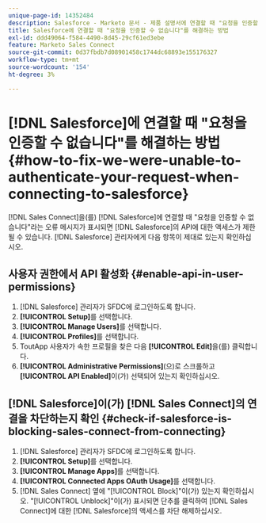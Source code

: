 ```yaml
---
unique-page-id: 14352484
description: Salesforce - Marketo 문서 - 제품 설명서에 연결할 때 "요청을 인증할 수 없습니다"를 해결하는 방법
title: Salesforce에 연결할 때 "요청을 인증할 수 없습니다"를 해결하는 방법
exl-id: ddd49064-f584-4490-8d45-29cf61ed3ebe
feature: Marketo Sales Connect
source-git-commit: 0d37fbdb7d08901458c1744dc68893e155176327
workflow-type: tm+mt
source-wordcount: '154'
ht-degree: 3%

---
```


# [!DNL Salesforce]에 연결할 때 &quot;요청을 인증할 수 없습니다&quot;를 해결하는 방법 {#how-to-fix-we-were-unable-to-authenticate-your-request-when-connecting-to-salesforce}

[!DNL Sales Connect]을(를) [!DNL Salesforce]에 연결할 때 &quot;요청을 인증할 수 없습니다&quot;라는 오류 메시지가 표시되면 [!DNL Salesforce]의 API에 대한 액세스가 제한될 수 있습니다. [!DNL Salesforce] 관리자에게 다음 항목이 제대로 있는지 확인하십시오.

## 사용자 권한에서 API 활성화 {#enable-api-in-user-permissions}

1. [!DNL Salesforce] 관리자가 SFDC에 로그인하도록 합니다.
1. **[!UICONTROL Setup]**&#x200B;를 선택합니다.
1. **[!UICONTROL Manage Users]**&#x200B;를 선택합니다.
1. **[!UICONTROL Profiles]**&#x200B;를 선택합니다.
1. ToutApp 사용자가 속한 프로필을 찾은 다음 **[!UICONTROL Edit]**&#x200B;을(를) 클릭합니다.
1. **[!UICONTROL Administrative Permissions]**(으)로 스크롤하고 **[!UICONTROL API Enabled]**&#x200B;이(가) 선택되어 있는지 확인하십시오.

## [!DNL Salesforce]이(가) [!DNL Sales Connect]의 연결을 차단하는지 확인 {#check-if-salesforce-is-blocking-sales-connect-from-connecting}

1. [!DNL Salesforce] 관리자가 SFDC에 로그인하도록 합니다.
1. **[!UICONTROL Setup]**&#x200B;를 선택합니다.
1. **[!UICONTROL Manage Apps]**&#x200B;를 선택합니다.
1. **[!UICONTROL Connected Apps OAuth Usage]**&#x200B;를 선택합니다.
1. [!DNL Sales Connect] 옆에 &quot;[!UICONTROL Block]&quot;이(가) 있는지 확인하십시오. &quot;[!UICONTROL Unblock]&quot;이(가) 표시되면 단추를 클릭하여 [!DNL Sales Connect]에 대한 [!DNL Salesforce]의 액세스를 차단 해제하십시오.
